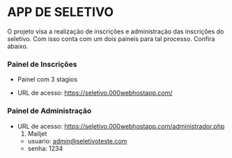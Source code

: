 # APP DE SELETIVO
O projeto visa a realização de inscrições e administração das inscrições do seletivo. Com isso conta com um dois paineis para tal processo. Confira abaixo.


### Painel de Inscrições
* Painel com 3 stagios
<!-- * Contador de vagas disponíveis -->
* URL de acesso: https://seletivo.000webhostapp.com/

### Painel de Administração
* URL de acesso: https://seletivo.000webhostapp.com/administrador.php
	1. Mailjet
	 - usuario: admin@seletivoteste.com
	 - senha: 1234
